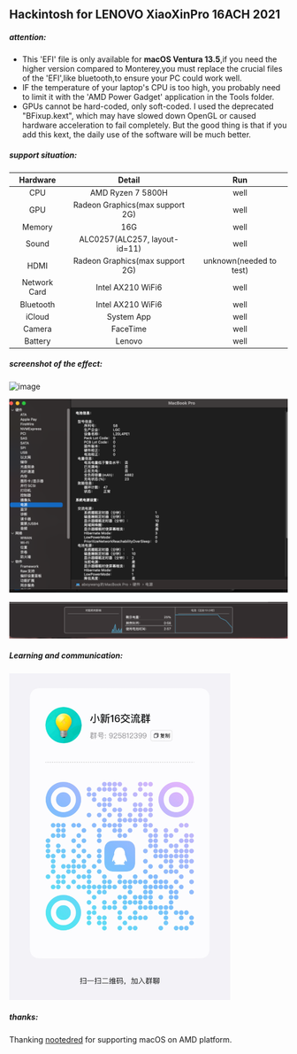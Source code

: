 ## Hackintosh for LENOVO XiaoXinPro 16ACH 2021

##### **attention:**

- This 'EFI' file is only available for **macOS Ventura 13.5**,if you need the higher version compared  to Monterey,you must replace the crucial files of the 'EFI',like bluetooth,to ensure your PC could work well.
- IF the temperature of  your laptop's CPU is too high, you probably need to limit it with the 'AMD Power Gadget' application in the Tools folder.
- GPUs cannot be hard-coded, only soft-coded. I used the deprecated "BFixup.kext", which may have slowed down OpenGL or caused hardware acceleration to fail completely. But the good thing is that if you add this kext, the daily use of the software will be much better.

##### support situation:

|   Hardware   |             Detail              |           Run           |
| :----------: | :-----------------------------: | :---------------------: |
|     CPU      |        AMD Ryzen 7 5800H        |          well           |
|     GPU      | Radeon Graphics(max support 2G) |          well           |
|    Memory    |               16G               |          well           |
|    Sound     |  ALC0257(ALC257, layout-id=11)  |          well           |
|     HDMI     | Radeon Graphics(max support 2G) | unknown(needed to test) |
| Network Card |        Intel AX210 WiFi6        |          well           |
|  Bluetooth   |        Intel AX210 WiFi6        |          well           |
|    iCloud    |           System App            |          well           |
|    Camera    |            FaceTime             |          well           |
|   Battery    |             Lenovo              |          well           |

##### screenshot of the effect:

![image](/effect/effect1.png)

![image](/effect/effect2.png)

![image](/effect/effect3.png)

##### Learning and communication:

<img src="QR.png" alt="image" width=400 />

##### thanks:

Thanking [nootedred](https://github.com/ChefKissInc/NootedRed) for supporting macOS on AMD platform.
